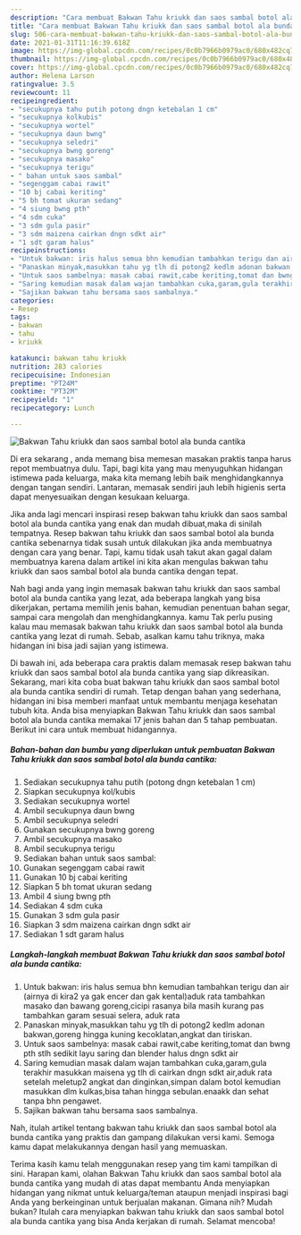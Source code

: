 ```yaml
---
description: "Cara membuat Bakwan Tahu kriukk dan saos sambal botol ala bunda cantika yang nikmat dan Mudah Dibuat"
title: "Cara membuat Bakwan Tahu kriukk dan saos sambal botol ala bunda cantika yang nikmat dan Mudah Dibuat"
slug: 506-cara-membuat-bakwan-tahu-kriukk-dan-saos-sambal-botol-ala-bunda-cantika-yang-nikmat-dan-mudah-dibuat
date: 2021-01-31T11:16:39.618Z
image: https://img-global.cpcdn.com/recipes/0c0b7966b0979ac0/680x482cq70/bakwan-tahu-kriukk-dan-saos-sambal-botol-ala-bunda-cantika-foto-resep-utama.jpg
thumbnail: https://img-global.cpcdn.com/recipes/0c0b7966b0979ac0/680x482cq70/bakwan-tahu-kriukk-dan-saos-sambal-botol-ala-bunda-cantika-foto-resep-utama.jpg
cover: https://img-global.cpcdn.com/recipes/0c0b7966b0979ac0/680x482cq70/bakwan-tahu-kriukk-dan-saos-sambal-botol-ala-bunda-cantika-foto-resep-utama.jpg
author: Helena Larson
ratingvalue: 3.5
reviewcount: 11
recipeingredient:
- "secukupnya tahu putih potong dngn ketebalan 1 cm"
- "secukupnya kolkubis"
- "secukupnya wortel"
- "secukupnya daun bwng"
- "secukupnya seledri"
- "secukupnya bwng goreng"
- "secukupnya masako"
- "secukupnya terigu"
- " bahan untuk saos sambal"
- "segenggam cabai rawit"
- "10 bj cabai keriting"
- "5 bh tomat ukuran sedang"
- "4 siung bwng pth"
- "4 sdm cuka"
- "3 sdm gula pasir"
- "3 sdm maizena cairkan dngn sdkt air"
- "1 sdt garam halus"
recipeinstructions:
- "Untuk bakwan: iris halus semua bhn kemudian tambahkan terigu dan air (airnya di kira2 ya gak encer dan gak kental)aduk rata tambahkan masako dan bawang goreng,cicipi rasanya bila masih kurang pas tambahkan garam sesuai selera, aduk rata"
- "Panaskan minyak,masukkan tahu yg tlh di potong2 kedlm adonan bakwan,goreng hingga kuning kecoklatan,angkat dan tiriskan."
- "Untuk saos sambelnya: masak cabai rawit,cabe keriting,tomat dan bwng pth stlh sedikit layu saring dan blender halus dngn sdkt air"
- "Saring kemudian masak dalam wajan tambahkan cuka,garam,gula terakhir masukkan maisena yg tlh di cairkan dngn sdkt air,aduk rata setelah meletup2 angkat dan dinginkan,simpan dalam botol kemudian masukkan dlm kulkas,bisa tahan hingga sebulan.enaakk dan sehat tanpa bhn pengawet."
- "Sajikan bakwan tahu bersama saos sambalnya."
categories:
- Resep
tags:
- bakwan
- tahu
- kriukk

katakunci: bakwan tahu kriukk 
nutrition: 283 calories
recipecuisine: Indonesian
preptime: "PT24M"
cooktime: "PT32M"
recipeyield: "1"
recipecategory: Lunch

---
```



![Bakwan Tahu kriukk dan saos sambal botol ala bunda cantika](https://img-global.cpcdn.com/recipes/0c0b7966b0979ac0/680x482cq70/bakwan-tahu-kriukk-dan-saos-sambal-botol-ala-bunda-cantika-foto-resep-utama.jpg)

Di era  sekarang , anda memang bisa memesan masakan praktis tanpa harus repot membuatnya dulu. Tapi, bagi kita yang mau menyuguhkan hidangan istimewa pada keluarga, maka kita memang lebih baik menghidangkannya dengan tangan sendiri. Lantaran, memasak sendiri jauh lebih higienis serta dapat menyesuaikan dengan kesukaan keluarga.

Jika anda lagi mencari inspirasi resep bakwan tahu kriukk dan saos sambal botol ala bunda cantika yang enak dan mudah dibuat,maka di sinilah tempatnya. Resep bakwan tahu kriukk dan saos sambal botol ala bunda cantika  sebenarnya tidak susah untuk dilakukan jika anda membuatnya dengan cara yang benar. Tapi, kamu tidak usah takut akan gagal dalam membuatnya 
karena dalam artikel ini kita akan mengulas bakwan tahu kriukk dan saos sambal botol ala bunda cantika dengan tepat.  



Nah bagi anda yang ingin memasak bakwan tahu kriukk dan saos sambal botol ala bunda cantika yang lezat, ada beberapa langkah yang bisa dikerjakan, pertama memilih jenis bahan, kemudian penentuan bahan segar, sampai cara mengolah dan menghidangkannya. kamu Tak perlu pusing kalau mau memasak bakwan tahu kriukk dan saos sambal botol ala bunda cantika yang lezat di rumah. Sebab, asalkan kamu  tahu triknya, maka hidangan ini bisa jadi sajian yang istimewa.

Di bawah ini, ada beberapa cara praktis  dalam memasak resep bakwan tahu kriukk dan saos sambal botol ala bunda cantika yang siap dikreasikan. Sekarang, mari kita coba buat bakwan tahu kriukk dan saos sambal botol ala bunda cantika sendiri di rumah. Tetap dengan bahan yang sederhana, hidangan ini bisa memberi manfaat untuk membantu menjaga kesehatan tubuh kita. Anda bisa menyiapkan Bakwan Tahu kriukk dan saos sambal botol ala bunda cantika memakai 17 jenis bahan dan 5 tahap pembuatan. Berikut ini cara untuk membuat hidangannya.

<!--inarticleads1-->

##### Bahan-bahan dan bumbu yang diperlukan untuk pembuatan Bakwan Tahu kriukk dan saos sambal botol ala bunda cantika:

1. Sediakan secukupnya tahu putih (potong dngn ketebalan 1 cm)
1. Siapkan secukupnya kol/kubis
1. Sediakan secukupnya wortel
1. Ambil secukupnya daun bwng
1. Ambil secukupnya seledri
1. Gunakan secukupnya bwng goreng
1. Ambil secukupnya masako
1. Ambil secukupnya terigu
1. Sediakan  bahan untuk saos sambal:
1. Gunakan segenggam cabai rawit
1. Gunakan 10 bj cabai keriting
1. Siapkan 5 bh tomat ukuran sedang
1. Ambil 4 siung bwng pth
1. Sediakan 4 sdm cuka
1. Gunakan 3 sdm gula pasir
1. Siapkan 3 sdm maizena cairkan dngn sdkt air
1. Sediakan 1 sdt garam halus




<!--inarticleads2-->

##### Langkah-langkah membuat Bakwan Tahu kriukk dan saos sambal botol ala bunda cantika:

1. Untuk bakwan: iris halus semua bhn kemudian tambahkan terigu dan air (airnya di kira2 ya gak encer dan gak kental)aduk rata tambahkan masako dan bawang goreng,cicipi rasanya bila masih kurang pas tambahkan garam sesuai selera, aduk rata
1. Panaskan minyak,masukkan tahu yg tlh di potong2 kedlm adonan bakwan,goreng hingga kuning kecoklatan,angkat dan tiriskan.
1. Untuk saos sambelnya: masak cabai rawit,cabe keriting,tomat dan bwng pth stlh sedikit layu saring dan blender halus dngn sdkt air
1. Saring kemudian masak dalam wajan tambahkan cuka,garam,gula terakhir masukkan maisena yg tlh di cairkan dngn sdkt air,aduk rata setelah meletup2 angkat dan dinginkan,simpan dalam botol kemudian masukkan dlm kulkas,bisa tahan hingga sebulan.enaakk dan sehat tanpa bhn pengawet.
1. Sajikan bakwan tahu bersama saos sambalnya.




Nah, itulah artikel tentang  bakwan tahu kriukk dan saos sambal botol ala bunda cantika  yang praktis dan gampang dilakukan versi kami. Semoga kamu dapat melakukannya dengan hasil yang memuaskan. 

Terima kasih kamu telah menggunakan resep yang tim kami tampilkan di sini. Harapan kami, olahan  Bakwan Tahu kriukk dan saos sambal botol ala bunda cantika yang mudah di atas dapat membantu Anda menyiapkan hidangan yang nikmat untuk keluarga/teman ataupun menjadi inspirasi bagi Anda yang berkeinginan untuk berjualan makanan. Gimana nih? Mudah bukan? Itulah cara menyiapkan bakwan tahu kriukk dan saos sambal botol ala bunda cantika yang bisa Anda kerjakan di rumah. Selamat mencoba!

